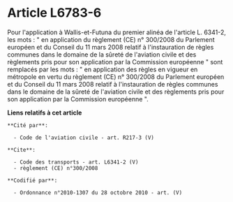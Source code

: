# Article L6783-6

Pour l'application à Wallis-et-Futuna du premier alinéa de l'article L. 6341-2, les mots : " en application du règlement (CE)
n° 300/2008 du Parlement européen et du Conseil du 11 mars 2008 relatif à l'instauration de règles communes dans le domaine
de la sûreté de l'aviation civile et des règlements pris pour son application par la Commission européenne " sont remplacés
par les mots : " en application des règles en vigueur en métropole en vertu du règlement (CE) n° 300/2008 du Parlement
européen et du Conseil du 11 mars 2008 relatif à l'instauration de règles communes dans le domaine de la sûreté de l'aviation
civile et des règlements pris pour son application par la Commission européenne ".

**Liens relatifs à cet article**

	**Cité par**:

	  - Code de l'aviation civile - art. R217-3 (V)

	**Cite**:

	  - Code des transports - art. L6341-2 (V)
	  - règlement (CE) n°300/2008

	**Codifié par**:

	  - Ordonnance n°2010-1307 du 28 octobre 2010 - art. (V)
